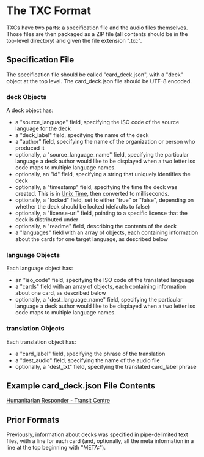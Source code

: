# The TXC Format

TXCs have two parts: a specification file and the audio files themselves. Those files are then packaged as a ZIP file (all contents should be in the top-level directory) and given the file extension ".txc".

## Specification File

The specification file should be called "card_deck.json", with a "deck" object at the top level. The card_deck.json file should be UTF-8 encoded.

### deck Objects

A deck object has:
- a "source_language" field, specifying the ISO code of the source language for the deck
- a "deck_label" field, specifying the name of the deck
- a "author" field, specifying the name of the organization or person who produced it
- optionally, a "source_language_name" field, specifying the particular language a deck author would like to be displayed when a two letter iso code maps to multiple language names.
- optionally, an "id" field, specifying a string that uniquely identifies the deck
- optionally, a "timestamp" field, specifying the time the deck was created. This is in [Unix Time](https://en.wikipedia.org/wiki/Unix_time), then converted to milliseconds.
- optionally, a "locked" field, set to either "true" or "false", depending on whether the deck should be locked (defaults to false)
- optionally, a "license-url" field, pointing to a specific license that the deck is distributed under
- optionally, a "readme" field, describing the contents of the deck
- a "languages" field with an array of objects, each containing information about the cards for one target language, as described below

### language Objects

Each language object has:
- an "iso_code" field, specifying the ISO code of the translated language
- a "cards" field with an array of objects, each containing information about one card, as described below
- optionally, a "dest_language_name" field, specifying the particular language a deck author would like to be displayed when a two letter iso code maps to multiple language names.

### translation Objects

Each translation object has:
- a "card_label" field, specifying the phrase of the translation
- a "dest_audio" field, specifying the name of the audio file
- optionally, a "dest_txt" field, specifying the translated card_label phrase

## Example card_deck.json File Contents

[Humanitarian Responder - Transit Centre](https://github.com/translation-cards/default-deck/blob/master/txc/card_deck.json)

## Prior Formats

Previously, information about decks was specified in pipe-delimited text files, with a line for each card (and, optionally, all the meta information in a line at the top beginning with "META:").

